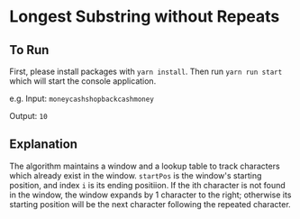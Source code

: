 # Longest Substring without Repeats

## To Run
First, please install packages with `yarn install`. Then run `yarn run start` which will start the console application.

e.g. Input: `moneycashshopbackcashmoney`

Output: `10`

## Explanation
The algorithm maintains a window and a lookup table to track characters which already exist in the window. `startPos` is the window's starting position, and index `i` is its ending positiion. If the ith character is not found in the window, the window expands by 1 character to the right; otherwise its starting position will be the next character following the repeated character.
